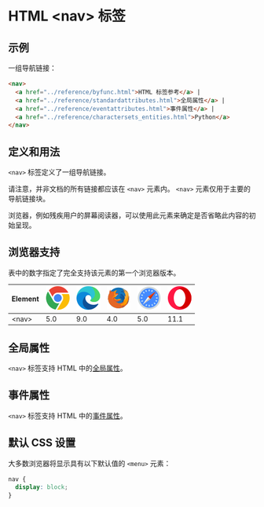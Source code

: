 HTML \<nav> 标签
===

## 示例

一组导航链接：

```html idoc:preview:iframe
<nav>
  <a href="../reference/byfunc.html">HTML 标签参考</a> |
  <a href="../reference/standardattributes.html">全局属性</a> |
  <a href="../reference/eventattributes.html">事件属性</a> |
  <a href="../reference/charactersets_entities.html">Python</a>
</nav>
```

## 定义和用法

`<nav>` 标签定义了一组导航链接。

请注意，并非文档的所有链接都应该在 `<nav>` 元素内。 `<nav>` 元素仅用于主要的导航链接块。

浏览器，例如残疾用户的屏幕阅读器，可以使用此元素来确定是否省略此内容的初始呈现。

## 浏览器支持

表中的数字指定了完全支持该元素的第一个浏览器版本。

| Element | ![chrome][1] | ![edge][2] | ![firefox][3] | ![safari][4] | ![opera][5] |
| ------- | --- | --- | --- | --- | --- |
| \<nav>  | 5.0 | 9.0 | 4.0 | 5.0 | 11.1 |

## 全局属性

`<nav>` 标签支持 HTML 中的[全局属性](../reference/standardattributes.md)。

## 事件属性

`<nav>` 标签支持 HTML 中的[事件属性](../reference/eventattributes.md)。

## 默认 CSS 设置

大多数浏览器将显示具有以下默认值的 `<menu>` 元素：

```css
nav {
  display: block;
}
```

[1]: ../assets/chrome.svg
[2]: ../assets/edge.svg
[3]: ../assets/firefox.svg
[4]: ../assets/safari.svg
[5]: ../assets/opera.svg